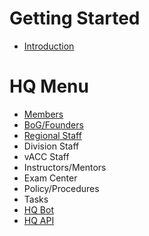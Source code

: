 # Getting Started
* [Introduction](README.md)

# HQ Menu

* [Members](members.md)
* [BoG/Founders](bogfounders.md)
* [Regional Staff](regional-staff.md)
* Division Staff
* vACC Staff
* Instructors/Mentors
* Exam Center
* Policy/Procedures
* Tasks
* [HQ Bot](hq-bot.md)
* [HQ API](hq-api.md)

